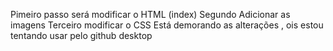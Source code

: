 Pimeiro passo será modificar o HTML (index)
Segundo Adicionar as imagens
Terceiro modificar o CSS
Está demorando as alterações , ois estou tentando usar pelo github desktop
